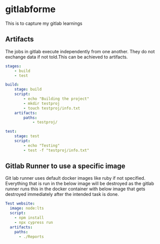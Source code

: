 # gitlabforme
This is to capture my gitlab learnings

## Artifacts
The jobs in gitlab execute independently from one another. They do not exchange data if not told.This can be achieved to artifacts.
```yaml
stages:
    - build
    - test

build:
    stage: build
    script:
        - echo "Building the project"
        - mkdir testproj
        - touch testproj/info.txt
    artifacts:
        paths:
            - testproj/

test:
    stage: test
    script:
        - echo "Testing"
        - test -f "testproj/info.txt"
```
## Gitlab Runner to use a specific image
Git lab runner uses default docker images like ruby if not specified. Everything that is run in the below image will be destroyed as the gitlab runner runs this in the docker container with below image that gets destroyed immediately after the intended task is done.
```yaml
Test website:
  image: node:lts
  script:
    - npm install
    - npx cypress run
  artifacts:
    paths:
      - ./Reports
```
